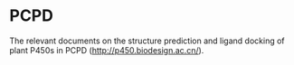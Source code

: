 # PCPD
The relevant documents on the structure prediction and ligand docking of plant P450s in PCPD (http://p450.biodesign.ac.cn/).
